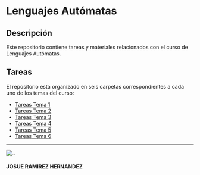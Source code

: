 # Lenguajes Autómatas

## Descripción
Este repositorio contiene tareas y materiales relacionados con el curso de Lenguajes Autómatas.

## Tareas
El repositorio está organizado en seis carpetas correspondientes a cada uno de los temas del curso:

- [Tareas Tema 1](https://github.com/Josuerh20/Lenguajes-Automatas-J/tree/master/Tareas)
- [Tareas Tema 2](https://github.com/Josuerh20/Lenguajes-Automatas-J/tree/master/Tareas%20Tema%202)
- [Tareas Tema 3](tareas_tema_3)
- [Tareas Tema 4](tareas_tema_4)
- [Tareas Tema 5](tareas_tema_5)
- [Tareas Tema 6](tareas_tema_6)
---------------------------------
![..](https://www.itmastersmag.com/wp-content/uploads/2021/01/shutterstock_1078387013-scaled.jpg)


#### JOSUE RAMIREZ HERNANDEZ


